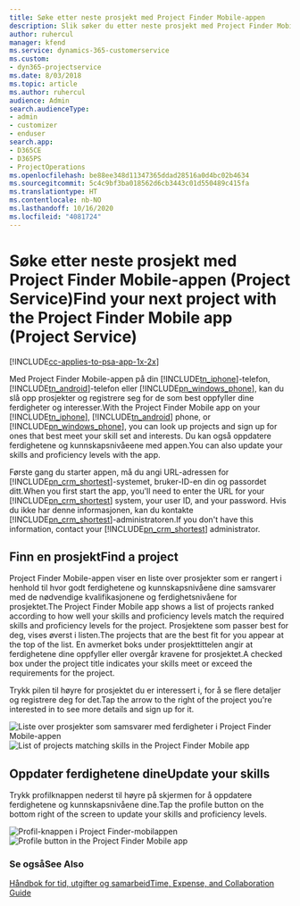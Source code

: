 ```yaml
---
title: Søke etter neste prosjekt med Project Finder Mobile-appen
description: Slik søker du etter neste prosjekt med Project Finder Mobile-appen for Project Service
author: ruhercul
manager: kfend
ms.service: dynamics-365-customerservice
ms.custom:
- dyn365-projectservice
ms.date: 8/03/2018
ms.topic: article
ms.author: ruhercul
audience: Admin
search.audienceType:
- admin
- customizer
- enduser
search.app:
- D365CE
- D365PS
- ProjectOperations
ms.openlocfilehash: be88ee348d11347365ddad28516a0d4bc02b4634
ms.sourcegitcommit: 5c4c9bf3ba018562d6cb3443c01d550489c415fa
ms.translationtype: HT
ms.contentlocale: nb-NO
ms.lasthandoff: 10/16/2020
ms.locfileid: "4081724"
---
```

# <a name="find-your-next-project-with-the-project-finder-mobile-app-project-service"></a><span data-ttu-id="a7d98-103">Søke etter neste prosjekt med Project Finder Mobile-appen (Project Service)</span><span class="sxs-lookup"><span data-stu-id="a7d98-103">Find your next project with the Project Finder Mobile app (Project Service)</span></span>

[!INCLUDE[cc-applies-to-psa-app-1x-2x](../includes/cc-applies-to-psa-app-1x-2x.md)]

<span data-ttu-id="a7d98-104">Med Project Finder Mobile-appen på din [!INCLUDE[tn_iphone](../includes/tn-iphone.md)]-telefon, [!INCLUDE[tn_android](../includes/tn-android.md)]-telefon eller [!INCLUDE[pn_windows_phone](../includes/pn-windows-phone.md)], kan du slå opp prosjekter og registrere seg for de som best oppfyller dine ferdigheter og interesser.</span><span class="sxs-lookup"><span data-stu-id="a7d98-104">With the Project Finder Mobile app on your [!INCLUDE[tn_iphone](../includes/tn-iphone.md)], [!INCLUDE[tn_android](../includes/tn-android.md)] phone, or [!INCLUDE[pn_windows_phone](../includes/pn-windows-phone.md)], you can look up projects and sign up for ones that best meet your skill set and interests.</span></span> <span data-ttu-id="a7d98-105">Du kan også oppdatere ferdighetene og kunnskapsnivåeene med appen.</span><span class="sxs-lookup"><span data-stu-id="a7d98-105">You can also update your skills and proficiency levels with the app.</span></span>  
  
 <span data-ttu-id="a7d98-106">Første gang du starter appen, må du angi URL-adressen for [!INCLUDE[pn_crm_shortest](../includes/pn-crm-shortest.md)]-systemet, bruker-ID-en din og passordet ditt.</span><span class="sxs-lookup"><span data-stu-id="a7d98-106">When you first start the app, you'll need to enter the URL for your [!INCLUDE[pn_crm_shortest](../includes/pn-crm-shortest.md)] system, your user ID, and your password.</span></span> <span data-ttu-id="a7d98-107">Hvis du ikke har denne informasjonen, kan du kontakte [!INCLUDE[pn_crm_shortest](../includes/pn-crm-shortest.md)]-administratoren.</span><span class="sxs-lookup"><span data-stu-id="a7d98-107">If you don't have this information,  contact your [!INCLUDE[pn_crm_shortest](../includes/pn-crm-shortest.md)] administrator.</span></span>  
  
## <a name="find-a-project"></a><span data-ttu-id="a7d98-108">Finn en prosjekt</span><span class="sxs-lookup"><span data-stu-id="a7d98-108">Find a project</span></span>  
 <span data-ttu-id="a7d98-109">Project Finder Mobile-appen viser en liste over prosjekter som er rangert i henhold til hvor godt ferdighetene og kunnskapsnivåene dine samsvarer med de nødvendige kvalifikasjonene og ferdighetsnivåene for prosjektet.</span><span class="sxs-lookup"><span data-stu-id="a7d98-109">The Project Finder Mobile app shows a list of projects ranked according to how well your skills and proficiency levels match the required skills and proficiency levels for the project.</span></span> <span data-ttu-id="a7d98-110">Prosjektene som passer best for deg, vises øverst i listen.</span><span class="sxs-lookup"><span data-stu-id="a7d98-110">The projects that are the best fit for you appear at the top of the list.</span></span> <span data-ttu-id="a7d98-111">En avmerket boks under prosjekttittelen angir at ferdighetene dine oppfyller eller overgår kravene for prosjektet.</span><span class="sxs-lookup"><span data-stu-id="a7d98-111">A checked box under the project title indicates your skills meet or exceed the requirements for the project.</span></span>  
  
 <span data-ttu-id="a7d98-112">Trykk pilen til høyre for prosjektet du er interessert i, for å se flere detaljer og registrere deg for det.</span><span class="sxs-lookup"><span data-stu-id="a7d98-112">Tap the arrow to the right of the project you're interested in to see more details and sign up for it.</span></span>  
  
 <span data-ttu-id="a7d98-113">![Liste over prosjekter som samsvarer med ferdigheter i Project Finder Mobile-appen](../psa/media/project-service-project-finder-list.png "Liste over prosjekter som samsvarer med ferdigheter i Project Finder Mobile-appen")</span><span class="sxs-lookup"><span data-stu-id="a7d98-113">![List of projects matching skills in the Project Finder Mobile app](../psa/media/project-service-project-finder-list.png "List of projects matching skills in the Project Finder Mobile app")</span></span>  
  
## <a name="update-your-skills"></a><span data-ttu-id="a7d98-114">Oppdater ferdighetene dine</span><span class="sxs-lookup"><span data-stu-id="a7d98-114">Update your skills</span></span>  
 <span data-ttu-id="a7d98-115">Trykk profilknappen nederst til høyre på skjermen for å oppdatere ferdighetene og kunnskapsnivåene dine.</span><span class="sxs-lookup"><span data-stu-id="a7d98-115">Tap the profile button on the bottom right of the screen to update your skills and proficiency levels.</span></span>  
  
 <span data-ttu-id="a7d98-116">![Profil-knappen i Project Finder-mobilappen](../psa/media/project-service-project-finder-profile.png "Profil-knappen i Project Finder-mobilappen")</span><span class="sxs-lookup"><span data-stu-id="a7d98-116">![Profile button in the Project Finder Mobile app](../psa/media/project-service-project-finder-profile.png "Profile button in the Project Finder Mobile app")</span></span>  
  
### <a name="see-also"></a><span data-ttu-id="a7d98-117">Se også</span><span class="sxs-lookup"><span data-stu-id="a7d98-117">See Also</span></span>  
 [<span data-ttu-id="a7d98-118">Håndbok for tid, utgifter og samarbeid</span><span class="sxs-lookup"><span data-stu-id="a7d98-118">Time, Expense, and Collaboration Guide</span></span>](../psa/time-expense-collaboration-guide.md)
